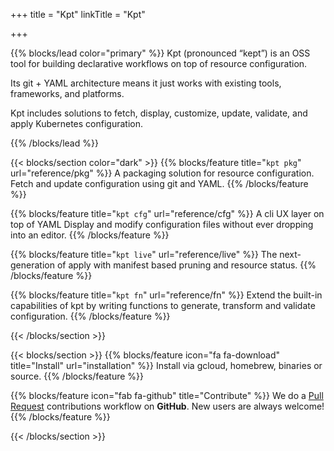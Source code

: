 +++
title = "Kpt"
linkTitle = "Kpt"

+++

{{% blocks/lead color="primary" %}}
Kpt (pronounced “kept”) is an OSS tool for building declarative workflows
on top of resource configuration.

Its git + YAML architecture means it just works with existing tools,
frameworks, and platforms.

Kpt includes solutions to fetch, display, customize, update, validate, and
apply Kubernetes configuration.

{{% /blocks/lead %}}

{{< blocks/section color="dark" >}}
{{% blocks/feature title="`kpt pkg`" url="reference/pkg" %}}
A packaging solution for resource configuration.
Fetch and update configuration using git and YAML.
{{% /blocks/feature %}}

{{% blocks/feature title="`kpt cfg`" url="reference/cfg" %}}
A cli UX layer on top of YAML
Display and modify configuration files without ever dropping into an editor.
{{% /blocks/feature %}}

{{% blocks/feature title="`kpt live`" url="reference/live" %}}
The next-generation of apply with manifest based pruning and resource
status.
{{% /blocks/feature %}}

{{% blocks/feature title="`kpt fn`" url="reference/fn" %}}
Extend the built-in capabilities of kpt by writing functions to generate,
transform and validate configuration.
{{% /blocks/feature %}}

{{< /blocks/section >}}

{{< blocks/section >}}
{{% blocks/feature icon="fa fa-download" title="Install" url="installation" %}}
Install via gcloud, homebrew, binaries or source.
{{% /blocks/feature %}}

{{% blocks/feature icon="fab fa-github" title="Contribute" %}}
We do a [Pull Request](https://github.com/GoogleContainerTools/kpt/pulls) contributions workflow on **GitHub**. New users are always welcome!
{{% /blocks/feature %}}

{{< /blocks/section >}}


